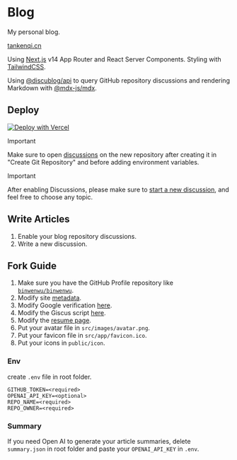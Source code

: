 # Blog

My personal blog.

[tankenqi.cn](tankenqi.cn)

Using [Next.js](https://nextjs.org/) v14 App Router and React Server Components. Styling with [TailwindCSS](https://tailwindcss.com/).

Using [@discublog/api](https://github.com/discublog/api) to query GitHub repository discussions and rendering Markdown with [@mdx-js/mdx](https://github.com/mdx-js/mdx).

## Deploy

[![Deploy with Vercel](https://vercel.com/button)](https://vercel.com/new/clone?repository-url=https%3A%2F%2Fgithub.com%2Fbinwenwu%2Fblog&env=GITHUB_TOKEN,REPO_NAME,REPO_OWNER&envDescription=GitHub%20Token&envLink=https%3A%2F%2Fdocs.github.com%2Fen%2Fauthentication%2Fkeeping-your-account-and-data-secure%2Fmanaging-your-personal-access-tokens&project-name=blog&repository-name=blog&demo-title=binwenwu's%20blog&demo-description=Personal%20blog&demo-url=https%3A%2F%2Ftankenqi.cn)

> [!IMPORTANT]
> Make sure to open [discussions](https://docs.github.com/en/repositories/managing-your-repositorys-settings-and-features/enabling-features-for-your-repository/enabling-or-disabling-github-discussions-for-a-repository) on the new repository after creating it in "Create Git Repository" and before adding environment variables.

> [!IMPORTANT]
> After enabling Discussions, please make sure to [start a new discussion](https://docs.github.com/en/discussions/quickstart#creating-a-new-discussion), and feel free to choose any topic.

## Write Articles

1. Enable your blog repository discussions.
2. Write a new discussion.

## Fork Guide

1. Make sure you have the GitHub Profile repository like [`binwenwu/binwenwu`](https://github.com/binwenwu/binwenwu).
2. Modify site [metadata](https://github.com/binwenwu/blog/blob/main/src/app/layout.tsx#L40).
3. Modify Google verification [here](https://github.com/binwenwu/blog/blob/main/src/app/layout.tsx#L65).
4. Modify the Giscus script [here](https://github.com/binwenwu/blog/blob/main/src/components/giscus/index.tsx#L17-L18).
5. Modify the [resume page](https://github.com/binwenwu/blog/blob/main/src/app/resume/page.tsx).
6. Put your avatar file in `src/images/avatar.png`.
7. Put your favicon file in `src/app/favicon.ico`.
8. Put your icons in `public/icon`.

### Env

create `.env` file in root folder.

```text
GITHUB_TOKEN=<required>
OPENAI_API_KEY=<optional>
REPO_NAME=<required>
REPO_OWNER=<required>
```

### Summary

If you need Open AI to generate your article summaries, delete `summary.json` in root folder and paste your `OPENAI_API_KEY` in `.env`.
